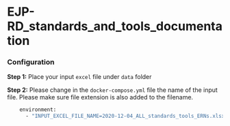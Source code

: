 # EJP-RD_standards_and_tools_documentation

### Configuration

**Step 1:**
Place your input `excel` file under `data` folder

**Step 2:**
Please change in the `docker-compose.yml` file the name of the input file. Please make sure file extension is also added to the filename.

```sh
    environment:
      - "INPUT_EXCEL_FILE_NAME=2020-12-04_ALL_standards_tools_ERNs.xlsx"
```
